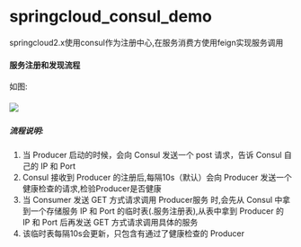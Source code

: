 # springcloud_consul_demo
springcloud2.x使用consul作为注册中心,在服务消费方使用feign实现服务调用

#### 服务注册和发现流程

如图:

##### ![](F:\intellij-projects\springcloud\springcloud-parent\img\consul原理.png)

##### 流程说明:

1. 当 Producer 启动的时候，会向 Consul 发送一个 post 请求，告诉 Consul 自己的 IP 和 Port
2. Consul 接收到 Producer 的注册后,每隔10s（默认）会向 Producer 发送一个健康检查的请求,检验Producer是否健康
3. 当 Consumer 发送 GET 方式请求调用 Producer服务 时,会先从 Consul 中拿到一个存储服务 IP 和 Port 的临时表(.服务注册表),从表中拿到 Producer 的 IP 和 Port 后再发送 GET 方式请求调用具体的服务
4. 该临时表每隔10s会更新，只包含有通过了健康检查的 Producer